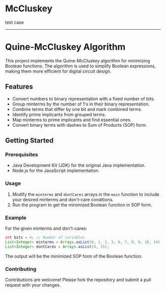 # McCluskey
test case


---

# Quine-McCluskey Algorithm

This project implements the Quine-McCluskey algorithm for minimizing Boolean functions. The algorithm is used to simplify Boolean expressions, making them more efficient for digital circuit design.

## Features

- Convert numbers to binary representation with a fixed number of bits.
- Group minterms by the number of 1's in their binary representation.
- Combine terms that differ by one bit and mark combined terms.
- Identify prime implicants from grouped terms.
- Map minterms to prime implicants and find essential ones.
- Convert binary terms with dashes to Sum of Products (SOP) form.

## Getting Started

### Prerequisites

- Java Development Kit (JDK) for the original Java implementation.
- Node.js for the JavaScript implementation.



### Usage

1. Modify the `minterms` and `dontCares` arrays in the `main` function to include your desired minterms and don't-care conditions.
2. Run the program to get the minimized Boolean function in SOP form.

### Example

For the given minterms and don't-cares:
```java
int bits = 4; // Number of variables
List<Integer> minterms = Arrays.asList(0, 1, 2, 5, 6, 7, 8, 9, 10, 14);
List<Integer> dontCares = Arrays.asList(4, 15);
```

The output will be the minimized SOP form of the Boolean function.

### Contributing

Contributions are welcome! Please fork the repository and submit a pull request with your changes.

